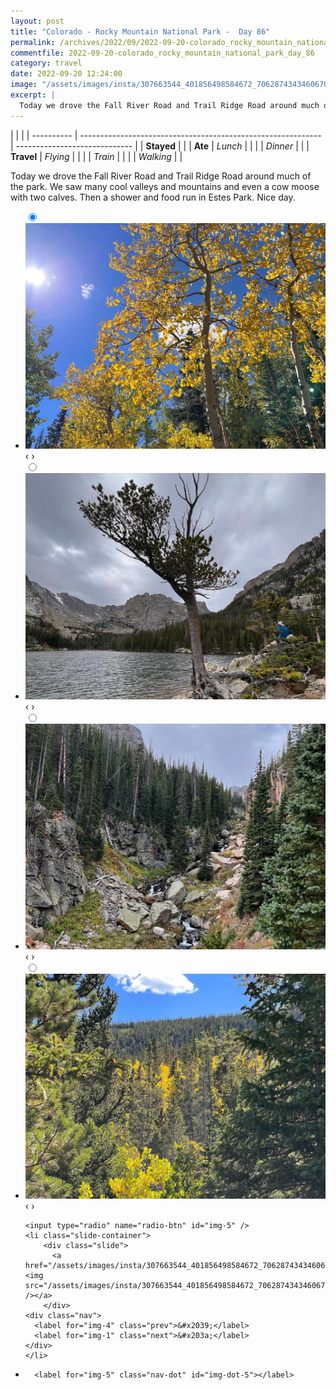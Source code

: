 ```yaml
---
layout: post
title: "Colorado - Rocky Mountain National Park -  Day 86"
permalink: /archives/2022/09/2022-09-20-colorado_rocky_mountain_national_park_day_86.html
commentfile: 2022-09-20-colorado_rocky_mountain_national_park_day_86
category: travel
date: 2022-09-20 12:24:00
image: "/assets/images/insta/307663544_401856498584672_7062874343460670729_n_17866127978785036.jpg"
excerpt: |
  Today we drove the Fall River Road and Trail Ridge Road around much of the park. We saw many cool valleys and mountains and even a cow moose with two calves. Then a shower and food run in Estes Park. Nice day.
---
```


|            |                                                              |
| ---------- | ------------------------------------------------------------ | ----------------------------- |
| **Stayed** |  |
| **Ate**    | _Lunch_                                                      |          |
|            | _Dinner_                                                     |          |
| **Travel** | _Flying_                                                     |          |
|            | _Train_                                                      |          |
|            | _Walking_                                                    |          |


Today we drove the Fall River Road and Trail Ridge Road around much of the park. We saw many cool valleys and mountains and even a cow moose with two calves. Then a shower and food run in Estes Park. Nice day.


<ul class="slides">
    <input type="radio" name="radio-btn" id="img-1" checked="checked" />
    <li class="slide-container">
        <div class="slide">
          <a href="/assets/images/insta/307627071_184007200781548_5892437698706210480_n_17873441027759049.jpg"><img src="/assets/images/insta/307627071_184007200781548_5892437698706210480_n_17873441027759049.jpg" /></a>
        </div>
    <div class="nav">
      <label for="img-5" class="prev">&#x2039;</label>
      <label for="img-2" class="next">&#x203a;</label>
    </div>
    </li>
        <input type="radio" name="radio-btn" id="img-2"  />
    <li class="slide-container">
        <div class="slide">
          <a href="/assets/images/insta/307820402_838264004010616_7867366217079684613_n_18040143364353156.jpg"><img src="/assets/images/insta/307820402_838264004010616_7867366217079684613_n_18040143364353156.jpg" /></a>
        </div>
    <div class="nav">
      <label for="img-1" class="prev">&#x2039;</label>
      <label for="img-3" class="next">&#x203a;</label>
    </div>
    </li>
        <input type="radio" name="radio-btn" id="img-3"  />
    <li class="slide-container">
        <div class="slide">
          <a href="/assets/images/insta/307688317_210648427963772_732146968761188026_n_17926118603436084.jpg"><img src="/assets/images/insta/307688317_210648427963772_732146968761188026_n_17926118603436084.jpg" /></a>
        </div>
    <div class="nav">
      <label for="img-2" class="prev">&#x2039;</label>
      <label for="img-4" class="next">&#x203a;</label>
    </div>
    </li>
        <input type="radio" name="radio-btn" id="img-4"  />
    <li class="slide-container">
        <div class="slide">
          <a href="/assets/images/insta/308007951_3277336229262098_4485500226865720625_n_18246163723189054.jpg"><img src="/assets/images/insta/308007951_3277336229262098_4485500226865720625_n_18246163723189054.jpg" /></a>
        </div>
    <div class="nav">
      <label for="img-3" class="prev">&#x2039;</label>
      <label for="img-5" class="next">&#x203a;</label>
    </div>
    </li>
    
    <input type="radio" name="radio-btn" id="img-5" />
    <li class="slide-container">
        <div class="slide">
          <a href="/assets/images/insta/307663544_401856498584672_7062874343460670729_n_17866127978785036.jpg"><img src="/assets/images/insta/307663544_401856498584672_7062874343460670729_n_17866127978785036.jpg" /></a>
        </div>
    <div class="nav">
      <label for="img-4" class="prev">&#x2039;</label>
      <label for="img-1" class="next">&#x203a;</label>
    </div>
    </li>
			
<li class="nav-dots">
      <label for="img-1" class="nav-dot" id="img-dot-1"></label>
      <label for="img-2" class="nav-dot" id="img-dot-2"></label>
      <label for="img-3" class="nav-dot" id="img-dot-3"></label>
      <label for="img-4" class="nav-dot" id="img-dot-4"></label>

      <label for="img-5" class="nav-dot" id="img-dot-5"></label>

</li>
</ul>        
             

		